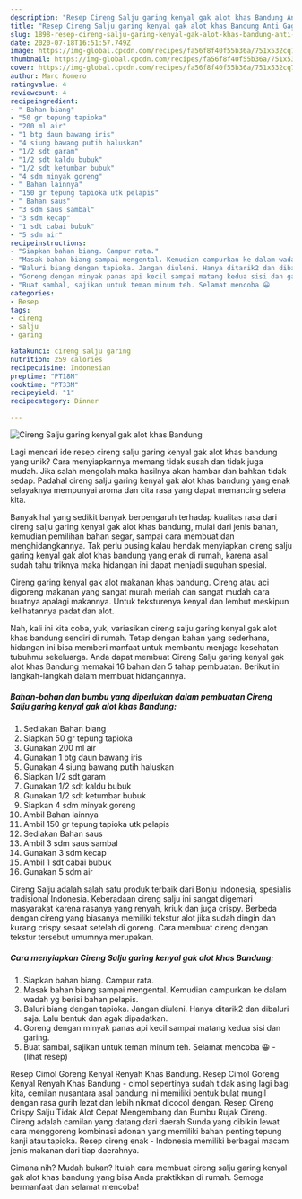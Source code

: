 ```yaml
---
description: "Resep Cireng Salju garing kenyal gak alot khas Bandung Anti Gagal"
title: "Resep Cireng Salju garing kenyal gak alot khas Bandung Anti Gagal"
slug: 1898-resep-cireng-salju-garing-kenyal-gak-alot-khas-bandung-anti-gagal
date: 2020-07-18T16:51:57.749Z
image: https://img-global.cpcdn.com/recipes/fa56f8f40f55b36a/751x532cq70/cireng-salju-garing-kenyal-gak-alot-khas-bandung-foto-resep-utama.jpg
thumbnail: https://img-global.cpcdn.com/recipes/fa56f8f40f55b36a/751x532cq70/cireng-salju-garing-kenyal-gak-alot-khas-bandung-foto-resep-utama.jpg
cover: https://img-global.cpcdn.com/recipes/fa56f8f40f55b36a/751x532cq70/cireng-salju-garing-kenyal-gak-alot-khas-bandung-foto-resep-utama.jpg
author: Marc Romero
ratingvalue: 4
reviewcount: 4
recipeingredient:
- " Bahan biang"
- "50 gr tepung tapioka"
- "200 ml air"
- "1 btg daun bawang iris"
- "4 siung bawang putih haluskan"
- "1/2 sdt garam"
- "1/2 sdt kaldu bubuk"
- "1/2 sdt ketumbar bubuk"
- "4 sdm minyak goreng"
- " Bahan lainnya"
- "150 gr tepung tapioka utk pelapis"
- " Bahan saus"
- "3 sdm saus sambal"
- "3 sdm kecap"
- "1 sdt cabai bubuk"
- "5 sdm air"
recipeinstructions:
- "Siapkan bahan biang. Campur rata."
- "Masak bahan biang sampai mengental. Kemudian campurkan ke dalam wadah yg berisi bahan pelapis."
- "Baluri biang dengan tapioka. Jangan diuleni. Hanya ditarik2 dan dibaluri saja. Lalu bentuk dan agak dipadatkan."
- "Goreng dengan minyak panas api kecil sampai matang kedua sisi dan garing."
- "Buat sambal, sajikan untuk teman minum teh. Selamat mencoba 😀             (lihat resep)"
categories:
- Resep
tags:
- cireng
- salju
- garing

katakunci: cireng salju garing 
nutrition: 259 calories
recipecuisine: Indonesian
preptime: "PT18M"
cooktime: "PT33M"
recipeyield: "1"
recipecategory: Dinner

---
```



![Cireng Salju garing kenyal gak alot khas Bandung](https://img-global.cpcdn.com/recipes/fa56f8f40f55b36a/751x532cq70/cireng-salju-garing-kenyal-gak-alot-khas-bandung-foto-resep-utama.jpg)

Lagi mencari ide resep cireng salju garing kenyal gak alot khas bandung yang unik? Cara menyiapkannya memang tidak susah dan tidak juga mudah. Jika salah mengolah maka hasilnya akan hambar dan bahkan tidak sedap. Padahal cireng salju garing kenyal gak alot khas bandung yang enak selayaknya mempunyai aroma dan cita rasa yang dapat memancing selera kita.

Banyak hal yang sedikit banyak berpengaruh terhadap kualitas rasa dari cireng salju garing kenyal gak alot khas bandung, mulai dari jenis bahan, kemudian pemilihan bahan segar, sampai cara membuat dan menghidangkannya. Tak perlu pusing kalau hendak menyiapkan cireng salju garing kenyal gak alot khas bandung yang enak di rumah, karena asal sudah tahu triknya maka hidangan ini dapat menjadi suguhan spesial.

Cireng garing kenyal gak alot makanan khas bandung. Cireng atau aci digoreng makanan yang sangat murah meriah dan sangat mudah cara buatnya apalagi makannya. Untuk teksturenya kenyal dan lembut meskipun kelihatannya padat dan alot.


Nah, kali ini kita coba, yuk, variasikan cireng salju garing kenyal gak alot khas bandung sendiri di rumah. Tetap dengan bahan yang sederhana, hidangan ini bisa memberi manfaat untuk membantu menjaga kesehatan tubuhmu sekeluarga. Anda dapat membuat Cireng Salju garing kenyal gak alot khas Bandung memakai 16 bahan dan 5 tahap pembuatan. Berikut ini langkah-langkah dalam membuat hidangannya.

<!--inarticleads1-->

##### Bahan-bahan dan bumbu yang diperlukan dalam pembuatan Cireng Salju garing kenyal gak alot khas Bandung:

1. Sediakan  Bahan biang
1. Siapkan 50 gr tepung tapioka
1. Gunakan 200 ml air
1. Gunakan 1 btg daun bawang iris
1. Gunakan 4 siung bawang putih haluskan
1. Siapkan 1/2 sdt garam
1. Gunakan 1/2 sdt kaldu bubuk
1. Gunakan 1/2 sdt ketumbar bubuk
1. Siapkan 4 sdm minyak goreng
1. Ambil  Bahan lainnya
1. Ambil 150 gr tepung tapioka utk pelapis
1. Sediakan  Bahan saus
1. Ambil 3 sdm saus sambal
1. Gunakan 3 sdm kecap
1. Ambil 1 sdt cabai bubuk
1. Gunakan 5 sdm air


Cireng Salju adalah salah satu produk terbaik dari Bonju Indonesia, spesialis tradisional Indonesia. Keberadaan cireng salju ini sangat digemari masyarakat karena rasanya yang renyah, kriuk dan juga crispy. Berbeda dengan cireng yang biasanya memiliki tekstur alot jika sudah dingin dan kurang crispy sesaat setelah di goreng. Cara membuat cireng dengan tekstur tersebut umumnya merupakan. 

<!--inarticleads2-->

##### Cara menyiapkan Cireng Salju garing kenyal gak alot khas Bandung:

1. Siapkan bahan biang. Campur rata.
1. Masak bahan biang sampai mengental. Kemudian campurkan ke dalam wadah yg berisi bahan pelapis.
1. Baluri biang dengan tapioka. Jangan diuleni. Hanya ditarik2 dan dibaluri saja. Lalu bentuk dan agak dipadatkan.
1. Goreng dengan minyak panas api kecil sampai matang kedua sisi dan garing.
1. Buat sambal, sajikan untuk teman minum teh. Selamat mencoba 😀 -             (lihat resep)


Resep Cimol Goreng Kenyal Renyah Khas Bandung. Resep Cimol Goreng Kenyal Renyah Khas Bandung - cimol sepertinya sudah tidak asing lagi bagi kita, cemilan nusantara asal bandung ini memiliki bentuk bulat mungil dengan rasa gurih lezat dan lebih nikmat dicocol dengan. Resep Cireng Crispy Salju Tidak Alot Cepat Mengembang dan Bumbu Rujak Cireng. Cireng adalah camilan yang datang dari daerah Sunda yang dibikin lewat cara menggoreng kombinasi adonan yang memiliki bahan penting tepung kanji atau tapioka. Resep cireng enak - Indonesia memiliki berbagai macam jenis makanan dari tiap daerahnya. 

Gimana nih? Mudah bukan? Itulah cara membuat cireng salju garing kenyal gak alot khas bandung yang bisa Anda praktikkan di rumah. Semoga bermanfaat dan selamat mencoba!
